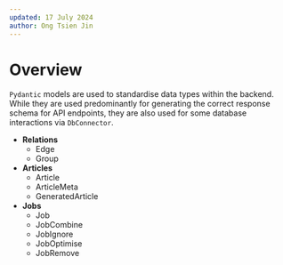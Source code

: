 ```yaml
---
updated: 17 July 2024
author: Ong Tsien Jin
---
```


# Overview

`Pydantic` models are used to standardise data types within the backend. While they are used predominantly for generating the correct response schema for API endpoints, they are also used for some database interactions via `DbConnector`.

- **Relations**
  - Edge
  - Group
- **Articles**
  - Article
  - ArticleMeta
  - GeneratedArticle
- **Jobs**
  - Job
  - JobCombine
  - JobIgnore
  - JobOptimise
  - JobRemove
